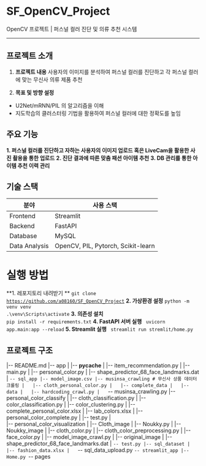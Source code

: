# SF_OpenCV_Project
OpenCV 프로젝트 | 퍼스널 컬러 진단 및 의류 추천 시스템

---
## 프로젝트 소개
1. **프로젝트 내용**
사용자의 이미지를 분석하여 퍼스널 컬러를 진단하고 각 퍼스널 컬러에 맞는 무신사 의류 제품 추천

2. **목표 및 방향 설정**
- U2Net/mRNN/PIL 의 알고리즘을 이해
- 지도학습의 클러스터링 기법을 활용하여 퍼스널 컬러에 대한 정확도를 높임

## 주요 기능
**1. 퍼스널 컬러를 진단하고 자하는 사용자의 이미지 업로드 혹은 LiveCam을 활용한 사진 촬용을 통한 업로드**
**2. 진단 결과에 따른 맞춤 패션 아이템 추천**
**3. DB 관리를 통한 아이템 추천 이력 관리**

## 기술 스택
|분야|사용 스택|
|-----|-----|
|Frontend|Streamlit|
|Backend|FastAPI
|Database|MySQL|
|Data Analysis|OpenCV, PIL, Pytorch, Scikit-learn|

# 실행 방법
**1. 레포지토리 내려받기 **
<code>git clone https://github.com/a08160/SF_OpenCV_Project</code>
**2. 가상환경 설정**
<code>python -m venv venv
.\venv\Scripts\activate</code>
**3. 의존성 설치** 
<code> pip install -r requirements.txt</code>
**4. FastAPI 서버 실행**
<code> uvicorn app.main:app --reload</code>
**5. Streamlit 실행**
<code> streamlit run stremlit/home.py</code>

## 프로젝트 구조
|-- README.md
|-- app
|   |-- __pycache__
|   |-- item_recommendation.py
|   |-- main.py
|   |-- personal_color.py
|   |-- shape_predictor_68_face_landmarks.dat
|   `-- sql_app
|-- model_image.csv
|-- musinsa_crawling # 무신사 상품 데이터 크롤링
|   |-- cloth_personal_color.py
|   |-- complete_data
|   |-- data
|   |-- hardcoding_crawl.py
|   `-- musinsa_crawling.py
|-- personal_color_classify
|   |-- cloth_classification.py
|   |-- color_classification.py
|   |-- color_clustering.py
|   |-- complete_personal_color.xlsx
|   |-- lab_colors.xlsx
|   |-- personal_color_complete.py
|   |-- test.py
|  
|-- personal_color_visualization
|   |-- Cloth_image
|   |-- Noukky.py
|   |-- Noukky_image
|   |-- cloth_color.py
|   |-- cloth_color_preprocessing.py
|   |-- face_color.py
|   |-- model_image_crawl.py
|   |-- original_image
|   |-- shape_predictor_68_face_landmarks.dat
|   `-- test.py
|-- sql_dataset
|   |-- fashion_data.xlsx
|   `-- sql_data_upload.py
`-- streamlit_app
    |-- Home.py
    `-- pages
